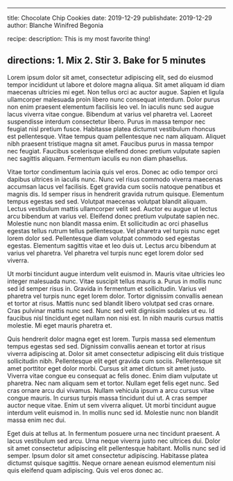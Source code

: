 
---
title: Chocolate Chip Cookies
date: 2019-12-29
publishdate: 2019-12-29
author: Blanche Winifred Begonia

recipe:
  description: This is my most favorite thing!

  directions:
    1. Mix
    2. Stir
    3. Bake for 5 minutes
---

Lorem ipsum dolor sit amet, consectetur adipiscing elit, sed do eiusmod tempor incididunt ut labore et dolore magna aliqua. Sit amet aliquam id diam maecenas ultricies mi eget. Non tellus orci ac auctor augue. Sapien et ligula ullamcorper malesuada proin libero nunc consequat interdum. Dolor purus non enim praesent elementum facilisis leo vel. In iaculis nunc sed augue lacus viverra vitae congue. Bibendum at varius vel pharetra vel. Laoreet suspendisse interdum consectetur libero. Purus in massa tempor nec feugiat nisl pretium fusce. Habitasse platea dictumst vestibulum rhoncus est pellentesque. Vitae tempus quam pellentesque nec nam aliquam. Aliquet nibh praesent tristique magna sit amet. Faucibus purus in massa tempor nec feugiat. Faucibus scelerisque eleifend donec pretium vulputate sapien nec sagittis aliquam. Fermentum iaculis eu non diam phasellus.

Vitae tortor condimentum lacinia quis vel eros. Donec ac odio tempor orci dapibus ultrices in iaculis nunc. Nunc vel risus commodo viverra maecenas accumsan lacus vel facilisis. Eget gravida cum sociis natoque penatibus et magnis dis. Id semper risus in hendrerit gravida rutrum quisque. Elementum tempus egestas sed sed. Volutpat maecenas volutpat blandit aliquam. Lectus vestibulum mattis ullamcorper velit sed. Auctor eu augue ut lectus arcu bibendum at varius vel. Eleifend donec pretium vulputate sapien nec. Molestie nunc non blandit massa enim. Et sollicitudin ac orci phasellus egestas tellus rutrum tellus pellentesque. Vel pharetra vel turpis nunc eget lorem dolor sed. Pellentesque diam volutpat commodo sed egestas egestas. Elementum sagittis vitae et leo duis ut. Lectus arcu bibendum at varius vel pharetra. Vel pharetra vel turpis nunc eget lorem dolor sed viverra.

Ut morbi tincidunt augue interdum velit euismod in. Mauris vitae ultricies leo integer malesuada nunc. Vitae suscipit tellus mauris a. Purus in mollis nunc sed id semper risus in. Gravida in fermentum et sollicitudin. Varius vel pharetra vel turpis nunc eget lorem dolor. Tortor dignissim convallis aenean et tortor at risus. Mattis nunc sed blandit libero volutpat sed cras ornare. Cras pulvinar mattis nunc sed. Nunc sed velit dignissim sodales ut eu. Id faucibus nisl tincidunt eget nullam non nisi est. In nibh mauris cursus mattis molestie. Mi eget mauris pharetra et.

Quis hendrerit dolor magna eget est lorem. Turpis massa sed elementum tempus egestas sed sed. Dignissim convallis aenean et tortor at risus viverra adipiscing at. Dolor sit amet consectetur adipiscing elit duis tristique sollicitudin nibh. Pellentesque elit eget gravida cum sociis. Pellentesque sit amet porttitor eget dolor morbi. Cursus sit amet dictum sit amet justo. Viverra vitae congue eu consequat ac felis donec. Enim diam vulputate ut pharetra. Nec nam aliquam sem et tortor. Nullam eget felis eget nunc. Sed cras ornare arcu dui vivamus. Nullam vehicula ipsum a arcu cursus vitae congue mauris. In cursus turpis massa tincidunt dui ut. A cras semper auctor neque vitae. Enim ut sem viverra aliquet. Ut morbi tincidunt augue interdum velit euismod in. In mollis nunc sed id. Molestie nunc non blandit massa enim nec dui.

Eget duis at tellus at. In fermentum posuere urna nec tincidunt praesent. A lacus vestibulum sed arcu. Urna neque viverra justo nec ultrices dui. Dolor sit amet consectetur adipiscing elit pellentesque habitant. Mollis nunc sed id semper. Ipsum dolor sit amet consectetur adipiscing. Habitasse platea dictumst quisque sagittis. Neque ornare aenean euismod elementum nisi quis eleifend quam adipiscing. Quis vel eros donec ac.
